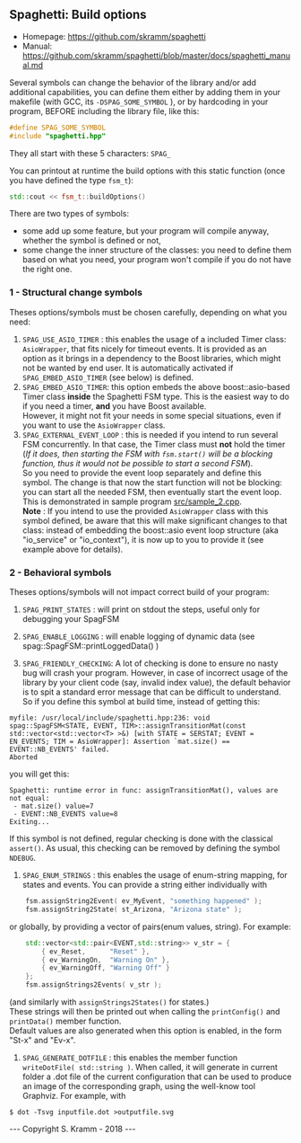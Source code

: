 
## Spaghetti: Build options

- Homepage: https://github.com/skramm/spaghetti
- Manual: https://github.com/skramm/spaghetti/blob/master/docs/spaghetti_manual.md

Several symbols can change the behavior of the library and/or add additional capabilities, you can define them either by adding them in your makefile
(with GCC, its ```-DSPAG_SOME_SYMBOL``` ), or by hardcoding in your program, BEFORE including the library file, like this:

```C++
#define SPAG_SOME_SYMBOL
#include "spaghetti.hpp"
```

They all start with these 5 characters: ```SPAG_```

You can printout at runtime the build options with this static function (once you have defined the type ```fsm_t```):
```C++
std::cout << fsm_t::buildOptions()
```

There are two types of symbols:
* some add up some feature, but your program will compile anyway, whether the symbol is defined or not,
* some change the inner structure of the classes: you need to define them based on what you need, your program won't compile if you do not have the right one.

### 1 - Structural change symbols

Theses options/symbols must be chosen carefully, depending on what you need:

1. ```SPAG_USE_ASIO_TIMER``` : this enables the usage of a included Timer class: ```AsioWrapper```, that fits nicely for timeout events.
It is provided as an option as it brings in a dependency to the Boost libraries, which might not be wanted by end user.
It is automatically activated if ```SPAG_EMBED_ASIO_TIMER``` (see below) is defined.
1. ```SPAG_EMBED_ASIO_TIMER```: this option embeds the above boost::asio-based Timer class **inside** the Spaghetti FSM type.
This is the easiest way to do if you need a timer, **and** you have Boost available.<br>
However, it might not fit your needs in some special situations, even if you want to use the ```AsioWrapper``` class.
1. ```SPAG_EXTERNAL_EVENT_LOOP``` : this is needed if you intend to run several FSM concurrently.
In that case, the Timer class must **not** hold the timer
(*If it does, then starting the FSM with ```fsm.start()``` will be a blocking function, thus it would not be possible to start a second FSM*).<br>
So you need to provide the event loop separately and define this symbol.
The change is that now the start function will not be blocking:
you can start all the needed FSM, then eventually start the event loop.
This is demonstrated in sample program [src/sample_2.cpp](../../../tree/master/src/sample_2.cpp).<br>
**Note** : If you intend to use the provided ```AsioWrapper``` class with this symbol defined, be aware that this will make significant changes to that class: instead of embedding the boost::asio event loop structure (aka "io_service" or "io_context"), it is now up to you to provide it (see example above for details).

### 2 - Behavioral symbols

Theses options/symbols will not impact correct build of your program:

1. ```SPAG_PRINT_STATES``` : will print on stdout the steps, useful only for debugging your SpagFSM

1. ```SPAG_ENABLE_LOGGING``` : will enable logging of dynamic data (see spag::SpagFSM::printLoggedData() )

1. ```SPAG_FRIENDLY_CHECKING```: A lot of checking is done to ensure no nasty bug will crash your program.
However, in case of incorrect usage of the library by your client code (say, invalid index value),
the default behavior is to spit a standard error message that can be difficult to understand.
So if you define this symbol at build time, instead of getting this:
```
myfile: /usr/local/include/spaghetti.hpp:236: void spag::SpagFSM<STATE, EVENT, TIM>::assignTransitionMat(const std::vector<std::vector<T> >&) [with STATE = SERSTAT; EVENT = EN_EVENTS; TIM = AsioWrapper]: Assertion `mat.size() == EVENT::NB_EVENTS' failed.
Aborted
```
you will get this:
```
Spaghetti: runtime error in func: assignTransitionMat(), values are not equal:
 - mat.size() value=7
 - EVENT::NB_EVENTS value=8
Exiting...
```
If this symbol is not defined, regular checking is done with the classical ```assert()```.
As usual, this checking can be removed by defining the symbol ```NDEBUG```.
1. ```SPAG_ENUM_STRINGS``` : this enables the usage of enum-string mapping, for states and events.
You can provide a string either individually with
```C++
	fsm.assignString2Event( ev_MyEvent, "something happened" );
	fsm.assignString2State( st_Arizona, "Arizona state" );
```
or globally, by providing a vector of pairs(enum values, string). For example:
```C++
	std::vector<std::pair<EVENT,std::string>> v_str = {
		{ ev_Reset,      "Reset" },
		{ ev_WarningOn,  "Warning On" },
		{ ev_WarningOff, "Warning Off" }
	};
	fsm.assignStrings2Events( v_str );
```
(and similarly with ```assignStrings2States()``` for states.)
<br>
These strings will then be printed out when calling the ```printConfig()``` and ```printData()``` member function.
<br>
Default values are also generated when this option is enabled, in the form "St-x" and "Ev-x".
1. ```SPAG_GENERATE_DOTFILE``` : this enables the member function ```writeDotFile( std::string )```.
When called, it will generate in current folder a .dot file of the current configuration that can be used to produce an image of the corresponding graph, using the well-know tool Graphviz.
For example, with
```
$ dot -Tsvg inputfile.dot >outputfile.svg
```




--- Copyright S. Kramm - 2018 ---
